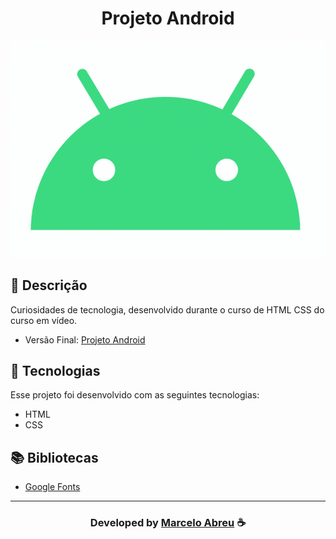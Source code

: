<h1 align="center">
  Projeto Android
</h1>

<img src="imagens/Android.gif">

## 📝 Descrição 
 Curiosidades de tecnologia, desenvolvido durante o curso de HTML CSS do curso em vídeo.

- Versão Final: [Projeto Android](https://marcelo-abreeu.github.io/Projeto-Android/)

## 🚀 Tecnologias

Esse projeto foi desenvolvido com as seguintes tecnologias:

- HTML
- CSS

## 📚 Bibliotecas

- [Google Fonts](https://fonts.google.com/)

-----

  <h3 align="center"> Developed by <a href="#">Marcelo Abreu</a> ☕</h3>
  
